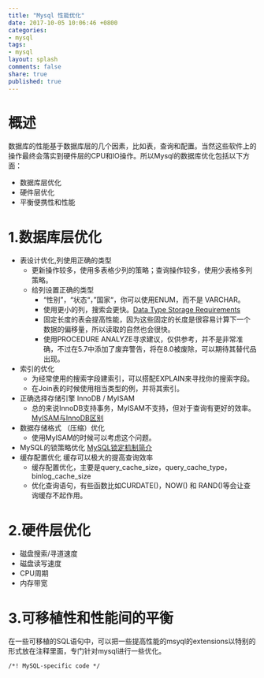 ```yaml
---
title: "Mysql 性能优化"
date: 2017-10-05 10:06:46 +0800
categories:
- mysql
tags:
- mysql
layout: splash
comments: false
share: true
published: true
---
```

# 概述
数据库的性能基于数据库层的几个因素，比如表，查询和配置。当然这些软件上的操作最终会落实到硬件层的CPU和IO操作。所以Mysql的数据库优化包括以下方面：
- 数据库层优化
- 硬件层优化
- 平衡便携性和性能


# 1.数据库层优化
- 表设计优化,列使用正确的类型
    + 更新操作较多，使用多表格少列的策略；查询操作较多，使用少表格多列策略。
    + 给列设置正确的类型
        + “性别”，“状态“，”国家“，你可以使用ENUM，而不是 VARCHAR。
        + 使用更小的列，搜索会更快。[Data Type Storage Requirements](https://dev.mysql.com/doc/refman/5.7/en/storage-requirements.html)
        + 固定长度的表会提高性能，因为这些固定的长度是很容易计算下一个数据的偏移量，所以读取的自然也会很快。
        + 使用PROCEDURE ANALYZE寻求建议，仅供参考，并不是非常准确，不过在5.7中添加了废弃警告，将在8.0被废除，可以期待其替代品出现。
- 索引的优化
    + 为经常使用的搜索字段建索引，可以搭配EXPLAIN来寻找你的搜索字段。
    + 在Join表的时候使用相当类型的例，并将其索引。
- 正确选择存储引擎 InnoDB / MyISAM
    + 总的来说InnoDB支持事务，MyISAM不支持，但对于查询有更好的效率。[MyISAM与InnoDB区别](http://www.jianshu.com/p/a957b18ba40d)
- 数据存储格式 （压缩）优化
    + 使用MyISAM的时候可以考虑这个问题。
- MySQL的锁策略优化
    [MySQL锁定机制简介](http://blog.csdn.net/zq602316498/article/details/49428825)
- 缓存配置优化
    缓存可以极大的提高查询效率
    + 缓存配置优化，主要是query_cache_size，query_cache_type，binlog_cache_size [](http://isky000.com/database/mysql-perfornamce-tuning-cache-parameter)
    + 优化查询语句，有些函数比如CURDATE()，NOW() 和 RAND()等会让查询缓存不起作用。


# 2.硬件层优化
- 磁盘搜索/寻道速度
- 磁盘读写速度
- CPU周期
- 内存带宽

# 3.可移植性和性能间的平衡
在一些可移植的SQL语句中，可以把一些提高性能的msyql的extensions以特别的形式放在注释里面，专门针对mysql进行一些优化。
```
/*! MySQL-specific code */
```